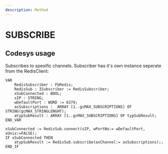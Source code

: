 ```yaml
---
description: Method
---
```


# SUBSCRIBE

## Codesys usage

Subscribes to spesific channels. Subscriber has it's own instance seperate from the RedisClient:

```
VAR	
	RedisSubscriber : FbRedis;
	RedisSub : ISubscriber := RedisSubscriber;
	xSubConnected : BOOL;
	sIP : STRING; 
	wDefaultPort : WORD := 6379;
	asSubscriptions :  ARRAY [1..gcMAX_SUBSCRIPTIONS] OF STRING(gcMAX_STRINGLENGHT);
	atypSubResult : ARRAY [1..gcMAX_SUBSCRIPTIONS] OF typSubResult;
END_VAR
```

```
xSubConnected := RedisSub.connect(sIP, wPortNo:= wDefaultPort, xUnix:=FALSE);
IF xSubConnected THEN
	atypSubResult := RedisSub.subscribe(asChannel:= asSubscriptions);;
END_IF
```

